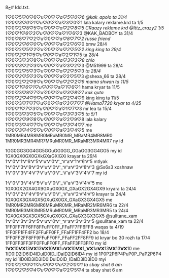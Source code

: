 ج8# Idd.txt.

1♡0♡5♡0♡6♡u♡0♡_♡a♡5♡0♡6  @kak_apolo ta 31/4
1♡0♡3♡0♡1♡u♡0♡_♡a♡3♡0♡1  lala kalary reklame.krd ta 1/5
1♡0♡2♡8♡5♡u♡0♡_♡a♡2♡8♡5   CRaazy reklame krd @Ittz_crazy2  1/5
1♡0♡1♡6♡3♡u♡0♡_♡a♡1♡6♡3   @KAK_BADBOY  ta 31/4
1♡0♡8♡7♡2♡u♡0♡_♡a♡8♡7♡2   russe friend 
1♡0♡2♡6♡0♡u♡0♡_♡a♡2♡6♡0  bmw 28/4
1♡0♡2♡5♡2♡u♡0♡_♡a♡2♡5♡2 king king ta 29/4
1♡0♡2♡1♡5♡u♡0♡_♡a♡2♡1♡5  ta 28/4
1♡0♡3♡3♡8♡u♡0♡_♡a♡3♡3♡8  chio
1♡0♡3♡2♡3♡u♡0♡_♡a♡3♡2♡3   @M51999  ta 28/4
1♡0♡2♡5♡3♡u♡0♡_♡a♡2♡5♡3  ta 28/4
1♡0♡2♡5♡3♡u♡0♡_♡a♡2♡5♡3  @shexa_66  ta 28/4
1♡0♡2♡2♡9♡u♡0♡_♡a♡2♡2♡9 mama shwan ta 11/5
1♡0♡1♡6♡1♡u♡0♡_♡a♡1♡6♡1 hama kryar ta 11/5
1♡0♡3♡8♡7♡u♡0♡_♡a♡3♡8♡7  kak quta 
1♡0♡2♡4♡9♡u♡0♡_♡a♡2♡4♡9 king king  ta 11/5
1♡0♡3♡7♡7♡u♡0♡_♡a♡3♡7♡7    @Hama7720   kryar ta 4/25
1♡0♡1♡7♡3♡u♡0♡_♡a♡1♡7♡3 mr lea ta 15/4
1♡0♡3♡3♡5♡u♡0♡_♡a♡3♡3♡5  ta 5/1
1♡0♡2♡9♡8♡u♡0♡_♡a♡2♡9♡8  lala kalary
1♡0♡3♡4♡7♡u♡0♡_♡a♡3♡4♡7 me
1♡0♡3♡4♡5♡u♡0♡_♡a♡3♡4♡5 me
1MR0MR4MR8MR0MRuMR0MR_MRaMR4MR8MR0
1MR0MR3MR4MR7MRuMR0MR_MRaMR3MR4MR7  ny id

1GG0GG3GG4GG5GGuGG0GG_GGaGG3GG4GG5 my id
1GX0GX0GX0GXkGXaGXlGXi  krayar ta 29/4
1Ꮙ0Ꮙ1Ꮙ6Ꮙ5ᏉuᏉ0Ꮙ_ᏉaᏉ1Ꮙ6Ꮙ5 mtlyak
1Ꮙ0Ꮙ3Ꮙ8Ꮙ3ᏉuᏉ0Ꮙ_ᏉaᏉ3Ꮙ8Ꮙ3  @Ss6s3  xoshnaw
1Ꮙ0Ꮙ3Ꮙ4Ꮙ7ᏉuᏉ0Ꮙ_ᏉaᏉ3Ꮙ4Ꮙ7 my id

1Ꮙ0Ꮙ3Ꮙ4Ꮙ5ᏉuᏉ0Ꮙ_ᏉaᏉ3Ꮙ4Ꮙ5 me
1GX0GX2GX4GX9GXuGX0GX_GXaGX2GX4GX9  kryara ta 24/4 
1Ꮙ0Ꮙ2Ꮙ4Ꮙ9ᏉuᏉ0Ꮙ_ᏉaᏉ2Ꮙ4Ꮙ9 krayar ta 24/4
1GX0GX3GX4GX5GXuGX0GX_GXaGX3GX4GX5 me
1MR0MR2MR6MR6MRuMR0MR_MRaMR2MR6MR6    ta 22/4
1MR0MR3MR3MR5MRuMR0MR_MRaMR3MR3MR5  ta 24/4
1GX0GX3GX3GX5GXuGX0GX_GXaGX3GX3GX5 @sulltane_xam
1Ꮙ0Ꮙ3Ꮙ3Ꮙ5ᏉuᏉ0Ꮙ_ᏉaᏉ3Ꮙ3Ꮙ5 @sulltane_xam  ta 22/4
1FF0FF7FF6FF8FFuFF0FF_FFaFF7FF6FF8 waqas ta 4/19
1FF0FF1FF4FF2FFuFF0FF_FFaFF1FF4FF2 bo 18/4
1FF0FF2FF8FF9FFuFF0FF_FFaFF2FF8FF9 id kryar bo 30 rozh ta 17/4
1FF0FF3FF3FF0FFuFF0FF_FFaFF3FF3FF0 my id
1𝗩𝗫10𝗩𝗫13𝗩𝗫13𝗩𝗫10𝗩𝗫1u𝗩𝗫10𝗩𝗫1_𝗩𝗫1a𝗩𝗫13𝗩𝗫13𝗩𝗫10  me
1ID0ID2ID6ID4IDuID0ID_IDaID2ID6ID4 my id
1P0P2P6P4PuP0P_PaP2P6P4 my id
1ID0ID3ID3ID0IDuID0ID_IDaID3ID3ID0  myi
1♡0♡2♡0♡1♡u♡0♡_♡a♡2♡0♡1  ta sbay shat 6 am
1♡0♡2♡5♡4♡u♡0♡_♡a♡2♡5♡4  ta sbay shat 6 am
